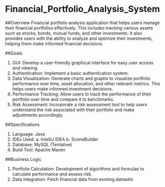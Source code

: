# Financial_Portfolio_Analysis_System

##Overview
Financial portfolio analysis application that helps users manage their financial portfolios
effectively. This includes tracking various assets such as stocks, bonds, mutual funds, and
other investments. It also provides users with the ability to analyze and optimize their
investments, helping them make informed financial decisions.


##Goals
  1. GUI: Develop a user-friendly graphical interface for easy user access and viewing.
  2. Authentication: Implement a basic authentication system.
  3. Data Visualization: Generate charts and graphs to visualize portfolio performance
     over time, asset allocation, and other relevant metrics. This helps users make
     informed investment decisions.
  5. Performance Tracking: Allow users to track the performance of their portfolio over
     time and compare it to benchmarks.
  6. Risk Assessment: Incorporate a risk assessment tool to help users understand the
     risk associated with their portfolio and make adjustments accordingly.

     
##Specifications
  1. Language: Java
  2. IDEs Used:
      a. IntelliJ IDEA
      b. SceneBuilder
  3. Database: MySQL (Tentative)
  4. Build Tool: Apache Maven

##Business Logic
  1. Portfolio Calculation: Development of algorithms and formulae to calculate
     performance and assess risk.
  2. Data integration: Fetch financial data from existing datasets
